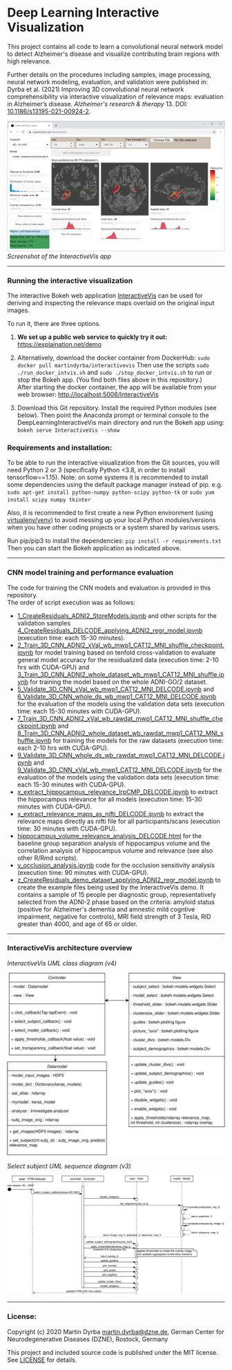# Deep Learning Interactive Visualization

This project contains all code to learn a convolutional neural network model to detect Alzheimer's disease and visualize contributing brain regions with high relevance.
 
Further details on the procedures including samples, image processing, neural network modeling, evaluation, and validation were published in:
Dyrba et al. (2021) Improving 3D convolutional neural network comprehensibility via interactive visualization of relevance maps: evaluation in Alzheimer’s disease. *Alzheimer's research & therapy* 13. DOI: [10.1186/s13195-021-00924-2](https://doi.org/10.1186/s13195-021-00924-2).

![Screenshot of the InteractiveVis app](InteractiveVis.png)*Screenshot of the InteractiveVis app*


***



### Running the interactive visualization

The interactive Bokeh web application [InteractiveVis](InteractiveVis) can be used for deriving and inspecting the relevance maps overlaid on the original input images.

To run it, there are three options.

1. **We set up a public web service to quickly try it out:** <https://explaination.net/demo>

2. Alternatively, download the docker container from DockerHub: `sudo docker pull martindyrba/interactivevis`
Then use the scripts `sudo ./run_docker_intvis.sh` and `sudo ./stop_docker_intvis.sh` to run or stop the Bokeh app. (You find both files above in this repository.)  
After starting the docker container, the app will be available from your web browser: <http://localhost:5006/InteractiveVis>

3. Download this Git repository. Install the required Python modules (see below). Then point the Anaconda prompt or terminal console to the DeepLearningInteractiveVis main directory and run the Bokeh app using:
`bokeh serve InteractiveVis --show`



### Requirements and installation:

To be able to run the interactive visualization from the Git sources, you will need Python 2 or 3 (specifically Python <3.8, in order to install tensorflow==1.15).
Note: on some systems it is recommended to install some dependencies using the default package manager instead of pip. e.g.
`sudo apt-get install python-numpy python-scipy python-tk`
or
`sudo yum install scipy numpy tkinter`

Also, it is recommended to first create a new Python environment (using [virtualenv/venv](https://packaging.python.org/guides/installing-using-pip-and-virtual-environments/)) to avoid messing up your local Python modules/versions when you have other coding projects or a system shared by various users.

Run pip/pip3 to install the dependencies:
`pip install -r requirements.txt`  
Then you can start the Bokeh application as indicated above.



***



### CNN model training and performance evaluation

The code for training the CNN models and evaluation is provided in this repository.  
The order of script execution was as follows:

- [1_CreateResiduals_ADNI2_StoreModels.ipynb](1_CreateResiduals_ADNI2_StoreModels.ipynb) and other scripts for the validation samples [4_CreateResiduals_DELCODE_applying_ADNI2_regr_model.ipynb](4_CreateResiduals_DELCODE_applying_ADNI2_regr_model.ipynb) (execution time: each 15-30 minutes).
- [2_Train_3D_CNN_ADNI2_xVal_wb_mwp1_CAT12_MNI_shuffle_checkpoint.ipynb](2_Train_3D_CNN_ADNI2_xVal_wb_mwp1_CAT12_MNI_shuffle_checkpoint.ipynb) for model training based on tenfold cross-validation to evaluate general model accuracy for the residualized data (execution time: 2-10 hrs with CUDA-GPU) and [3_Train_3D_CNN_ADNI2_whole_dataset_wb_mwp1_CAT12_MNI_shuffle.ipynb](3_Train_3D_CNN_ADNI2_whole_dataset_wb_mwp1_CAT12_MNI_shuffle.ipynb) for training the model based on the whole ADNI-GO/2 dataset.
- [5_Validate_3D_CNN_xVal_wb_mwp1_CAT12_MNI_DELCODE.ipynb](5_Validate_3D_CNN_xVal_wb_mwp1_CAT12_MNI_DELCODE.ipynb) and [6_Validate_3D_CNN_whole_ds_wb_mwp1_CAT12_MNI_DELCODE.ipynb](6_Validate_3D_CNN_whole_ds_wb_mwp1_CAT12_MNI_DELCODE.ipynb) for the evaluation of the models using the validation data sets (execution time: each 15-30 minutes with CUDA-GPU).
- [7_Train_3D_CNN_ADNI2_xVal_wb_rawdat_mwp1_CAT12_MNI_shuffle_checkpoint.ipynb](7_Train_3D_CNN_ADNI2_xVal_wb_rawdat_mwp1_CAT12_MNI_shuffle_checkpoint.ipynb) and [8_Train_3D_CNN_ADNI2_whole_dataset_wb_rawdat_mwp1_CAT12_MNI_shuffle.ipynb](8_Train_3D_CNN_ADNI2_whole_dataset_wb_rawdat_mwp1_CAT12_MNI_shuffle.ipynb) for training the models for the raw datasets (execution time: each 2-10 hrs with CUDA-GPU).
- [9_Validate_3D_CNN_whole_ds_wb_rawdat_mwp1_CAT12_MNI_DELCODE.ipynb](9_Validate_3D_CNN_whole_ds_wb_rawdat_mwp1_CAT12_MNI_DELCODE.ipynb) and [9_Validate_3D_CNN_xVal_wb_mwp1_CAT12_MNI_DELCODE.ipynb](9_Validate_3D_CNN_xVal_wb_mwp1_CAT12_MNI_DELCODE.ipynb) for the evaluation of the models using the validation data sets (execution time: each 15-30 minutes with CUDA-GPU).
- [x_extract_hippocampus_relevance_lrpCMP_DELCODE.ipynb](x_extract_hippocampus_relevance_lrpCMP_DELCODE.ipynb) to extract the hippocampus relevance for all models (execution time: 15-30 minutes with CUDA-GPU).
- [x_extract_relevance_maps_as_nifti_DELCODE.ipynb](x_extract_relevance_maps_as_nifti_DELCODE.ipynb) to extract the relevance maps directly as nifti file for all participants/scans (execution time: 30 minutes with CUDA-GPU).
- [hippocampus_volume_relevance_analysis_DELCODE.html](hippocampus_volume_relevance_analysis_DELCODE.html) for the baseline group separation analysis of hippocampus volume and the correlation analysis of hippocampus volume and relevance (see also other R/Rmd scripts).
- [y_occlusion_analysis.ipynb](y_occlusion_analysis.ipynb) code for the occlusion sensitivity analysis (execution time: 90 minutes with CUDA-GPU).
- [z_CreateResiduals_demo_dataset_applying_ADNI2_regr_model.ipynb](z_CreateResiduals_demo_dataset_applying_ADNI2_regr_model.ipynb) to create the example files being used by the InteractiveVis demo. It contains a sample of 15 people per diagnostic group, representatively selected from the ADNI-2 phase based on the criteria: amyloid status (positive for Alzheimer's dementia and amnestic mild cogntive impairment, negative for controls), MRI field strength of 3 Tesla, RID greater than 4000, and age of 65 or older. 


***



### InteractiveVis architecture overview

*InteractiveVis UML class diagram (v4)*

![InteractiveVis class diagram (v4)](InteractiveVis_class_diagram_v4.svg)

*Select subject UML sequence diagram (v3)*

![Select subject sequence diagram (v3)](select_subject_sequence_diagram_v3.svg)



***



### License:

Copyright (c) 2020 Martin Dyrba martin.dyrba@dzne.de, German Center for Neurodegenerative Diseases (DZNE), Rostock, Germany

This project and included source code is published under the MIT license. See [LICENSE](LICENSE) for details.
